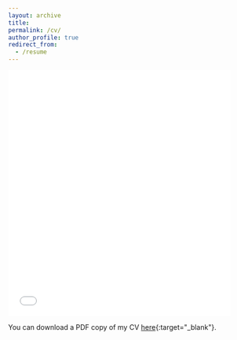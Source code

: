 ```yaml
---
layout: archive
title: 
permalink: /cv/
author_profile: true
redirect_from:
  - /resume
---
```


<iframe src="/files/CV_Santoleri_Nov24.pdf" width="90%" height="500" frameborder="no" border="0" marginwidth="0" marginheight="0"></iframe>

You can download a PDF copy of my CV [here](/files/CV_Santoleri_Nov24.pdf){:target="_blank"}.
